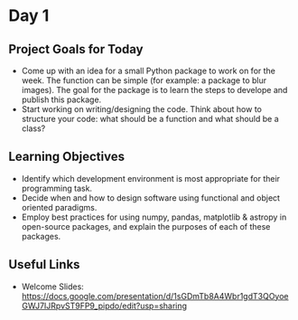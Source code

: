 # Day 1

## Project Goals for Today

 * Come up with an idea for a small Python package to work on for the week. The function can be simple (for example: a package to blur images). The goal for the package is to learn the steps to develope and publish this package. 
 * Start working on writing/designing the code. Think about how to structure your code: what should be a function and what should be a class?

## Learning Objectives

  * Identify which development environment is most appropriate for their programming task.
  * Decide when and how to design software using functional and object oriented paradigms.
  * Employ best practices for using numpy, pandas, matplotlib & astropy in open-source packages, and explain the purposes of each of these packages.

## Useful Links

 * Welcome Slides: https://docs.google.com/presentation/d/1sGDmTb8A4Wbr1gdT3QOyoeGWJ7IJRpvST9FP9_pipdo/edit?usp=sharing


